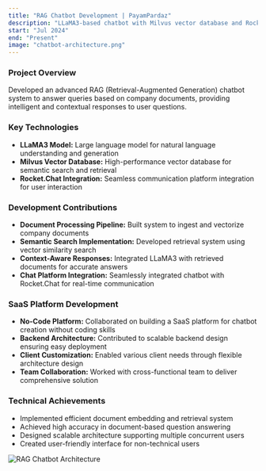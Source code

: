 ```yaml
---
title: "RAG Chatbot Development | PayamPardaz"
description: "LLaMA3-based chatbot with Milvus vector database and Rocket.Chat integration"
start: "Jul 2024"
end: "Present"
image: "chatbot-architecture.png"
---
```


### Project Overview
Developed an advanced RAG (Retrieval-Augmented Generation) chatbot system to answer queries based on company documents, providing intelligent and contextual responses to user questions.

### Key Technologies
- **LLaMA3 Model:** Large language model for natural language understanding and generation
- **Milvus Vector Database:** High-performance vector database for semantic search and retrieval
- **Rocket.Chat Integration:** Seamless communication platform integration for user interaction

### Development Contributions
- **Document Processing Pipeline:** Built system to ingest and vectorize company documents
- **Semantic Search Implementation:** Developed retrieval system using vector similarity search
- **Context-Aware Responses:** Integrated LLaMA3 with retrieved documents for accurate answers
- **Chat Platform Integration:** Seamlessly integrated chatbot with Rocket.Chat for real-time communication

### SaaS Platform Development
- **No-Code Platform:** Collaborated on building a SaaS platform for chatbot creation without coding skills
- **Backend Architecture:** Contributed to scalable backend design ensuring easy deployment
- **Client Customization:** Enabled various client needs through flexible architecture design
- **Team Collaboration:** Worked with cross-functional team to deliver comprehensive solution

### Technical Achievements
- Implemented efficient document embedding and retrieval system
- Achieved high accuracy in document-based question answering
- Designed scalable architecture supporting multiple concurrent users
- Created user-friendly interface for non-technical users

![RAG Chatbot Architecture](images/chatbot-architecture.png)
